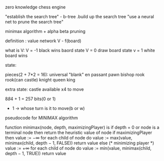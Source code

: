 zero knowledge chess engine

"establish the search tree" - b-tree .build up the search tree
"use a neural net to prune the search tree"

minimax algorithm + alpha beta pruning

definition : value network
V - f(board)


what is V:
V = -1  black wins baord state
V = 0 draw board state
v = 1 white board wins



state:

pieces(2 + 7*2 = 16):
universal
"blank"
en passant
pawn
bishop
rook
rook(can castle)
knight
queen
king

extra state:
castle available x4
to move


8*8*4 +  1 = 257 bits(0 or 1)
+ 1 -> whose turn is it to move(b or w)


pseudocode for MINIMAX algorithm

function minimax(node, depth, maximizingPlayer) is
    if depth = 0 or node is a terminal node then
        return the heuristic value of node
    if maximizingPlayer then
        value := −∞
        for each child of node do
            value := max(value, minimax(child, depth − 1, FALSE))
        return value
    else (* minimizing player *)
        value := +∞
        for each child of node do
            value := min(value, minimax(child, depth − 1, TRUE))
        return value